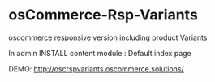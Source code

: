 # osCommerce-Rsp-Variants

oscommerce responsive version including product Variants

In admin INSTALL content module : Default index page

DEMO: http://oscrspvariants.oscommerce.solutions/
